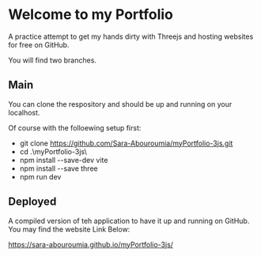 #  Welcome to my Portfolio
A practice attempt to get my hands dirty with Threejs and hosting websites for free on GitHub.

You will find two branches.
## Main
You can clone the respository and should be up and running on your localhost.

Of course with the folloewing setup first:

- git clone https://github.com/Sara-Abouroumia/myPortfolio-3js.git
- cd .\myPortfolio-3js\
- npm install --save-dev vite
- npm install --save three
- npm run dev


## Deployed
A compiled version of teh application to have it up and running on GitHub.
You may find the website Link Below:

https://sara-abouroumia.github.io/myPortfolio-3js/


